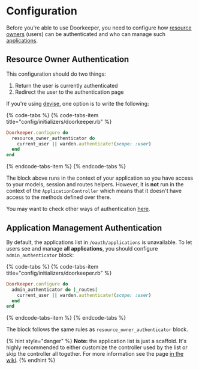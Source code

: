 # Configuration

Before you're able to use Doorkeeper, you need to configure how [resource owners](../concepts/resource-owner.md) \(users\) can be authenticated and who can manage such [applications](../concepts/application.md).

## Resource Owner Authentication

This configuration should do two things:

1. Return the user is currently authenticated
2. Redirect the user to the authentication page

If you're using [devise](https://github.com/plataformatec/devise), one option is to write the following:

{% code-tabs %}
{% code-tabs-item title="config/initializers/doorkeeper.rb" %}
```ruby
Doorkeeper.configure do
  resource_owner_authenticator do
    current_user || warden.authenticate!(scope: :user)
  end
end
```
{% endcode-tabs-item %}
{% endcode-tabs %}

The block above runs in the context of your application so you have access to your models, session
and routes helpers. However, it is **not** run in the context of the `ApplicationController` which
means that it doesn't have access to the methods defined over there.

You may want to check other ways of authentication [here](https://github.com/doorkeeper-gem/doorkeeper/wiki/Authenticating-using-Clearance-or-DIY).

## Application Management Authentication

By default, the applications list in `/oauth/applications` is unavailable. To let users see and
manage **all applications**, you should configure `admin_authenticator` block:

{% code-tabs %}
{% code-tabs-item title="config/initializers/doorkeeper.rb" %}
```ruby
Doorkeeper.configure do
  admin_authenticator do |_routes|
    current_user || warden.authenticate!(scope: :user)
  end
end
```
{% endcode-tabs-item %}
{% endcode-tabs %}

The block follows the same rules as `resource_owner_authenticator` block.

{% hint style="danger" %}
**Note:** the application list is just a scaffold. It's highly recommended to either customize the
controller used by the list or skip the controller all together. For more information see the page
[in the wiki](https://github.com/doorkeeper-gem/doorkeeper/wiki/Customizing-routes).
{% endhint %}
